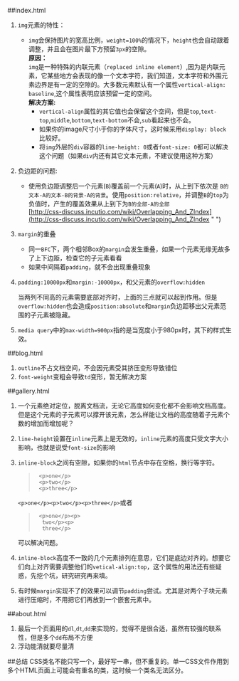 ##index.html
1. `img`元素的特性：  
	- `img`会保持图片的宽高比例，`weight=100%`的情况下，`height`也会自动跟着调整，并且会在图片最下方预留`3px`的空隙。  
	**原因：**  
		`img`是一种特殊的内联元素（`replaced inline element`）,因为是内联元素，它某些地方会表现的像一个文本字符，我们知道，文本字符和外围元素边界是有一定的空隙的。大多数元素默认有一个属性`vertical-align: baseline`,这个属性表明应该预留一定的空间。  
	**解决方案:**
		- `vertical-align`属性的其它值也会保留这个空间，但是`top`,`text-top`,`middle`,`bottom`,`text-bottom`不会,`sub`看起来也不会。
		- 如果你的image尺寸小于你的字体尺寸，这时候采用`display: block`比较好。
		- 将`img`外层的`div`容器的`line-height: 0`或者`font-size: 0`都可以解决这个问题（如果`div`内还有其它文本元素，不建议使用这种方案）
2. 负边距的问题:
	- 使用负边距调整后一个元素(`B`)覆盖前一个元素(`A`)时，从上到下依次是 `B的文本-A的文本-B的背景-A的背景`。使用`position:relative`，并调整`B`的`top`为负值时，产生的覆盖效果从上到下为`B的全部-A的全部`  
[http://css-discuss.incutio.com/wiki/Overlapping_And_ZIndex](http://css-discuss.incutio.com/wiki/Overlapping_And_ZIndex " ")
3. `margin`的重叠
	- 同一`BFC`下，两个相邻Box的`margin`会发生重叠，如果一个元素无缘无故多了上下边距，检查它的子元素看看
	- 如果中间隔着`padding`，就不会出现重叠现象
4. `padding:10000px`和`margin:-10000px`，和父元素的`overflow:hidden`
	
	当两列不同高的元素需要底部对齐时，上面的三点就可以起到作用。但是`overflow:hidden`也会造成`position:absolute`和`margin`负边距移出父元素范围的子元素被隐藏。
5. `media query`中的`max-width=900px`指的是当宽度小于980px时，其下的样式生效。

##blog.html
1. `outline`不占文档空间，不会因元素受其挤压变形导致错位
2. `font-weight`变粗会导致`td`变形，暂无解决方案

##gallery.html
1. 一个元素绝对定位，脱离文档流，无论它高度如何变化都不会影响文档高度。但是这个元素的子元素可以撑开该元素，怎么样能让文档的高度随着子元素个数的增加而增加呢？
2. `line-height`设置在`inline`元素上是无效的，`inline`元素的高度只受文字大小影响，也就是说受`font-size`的影响
3. `inline-block`之间有空隙，如果你的`html`节点中存在空格，换行等字符。

	>      <p>one</p>
	>      <p>two</p>
	>      <p>three</p>

	`<p>one</p><p>two</p><p>three</p>`或者
	>      <p>one</p><p>
	>		two</p><p>
	>		three</p>

	可以解决问题。

4. `inline-block`高度不一致的几个元素排列在意思，它们是底边对齐的。想要它们向上对齐需要调整他们的`vetical-align:top`，这个属性的用法还有些疑惑，先挖个坑，研究研究再来填。

5. 有时候`margin`实现不了的效果可以调节`padding`尝试。尤其是对两个子块元素进行压缩时，不用把它们再放到一个嵌套元素中。

##about.html
1. 最后一个页面用的`dl`,`dt`,`dd`来实现的，觉得不是很合适，虽然有较强的联系性，但是多个`dd`布局不方便
2. 浮动能清就要尽量清

##总结
CSS类名不能只写一个，最好写一串，但不重复的。单一CSS文件作用到多个HTML页面上可能会有重名的类，这时候一个类名无法区分。
